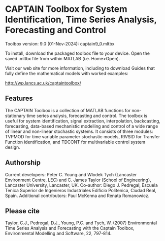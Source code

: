 # CAPTAIN Toolbox for System Identification, Time Series Analysis, Forecasting and Control

Toolbox version: 9.0 (01-Nov-2024): captain9_0.mltbx

To install, download the packaged toolbox file to your device. Open the saved .mltbx file from within MATLAB (i.e. Home>Open).

Visit our web site for more information, including to download Guides that fully define the mathematical models with worked examples:

http://wp.lancs.ac.uk/captaintoolbox/

Features
--------
The CAPTAIN Toolbox is a collection of MATLAB functions for non-stationary time series analysis, forecasting and control. The toolbox is useful for system identification, signal extraction, interpolation, backcasting, forecasting, data-based mechanistic modelling and control of a wide range of linear and non-linear stochastic systems. It consists of three modules: TVPMOD for time variable parameter stochastic models, RIVSID for Transfer Function identification, and TDCONT for multivariable control system design.

Authorship
----------
Current developers: Peter C. Young and Wlodek Tych (Lancaster Environment Centre, LEC) and C. James Taylor (School of Engineering), Lancaster University, Lancaster, UK. Co-author: Diego J. Pedregal, Escuela Tenica Superior de Ingenieros Industriales Edificio Politenica, Ciudad Real, Spain. Additional contributors: Paul McKenna and Renata Romanowicz.

Please cite
-----------
Taylor, C.J., Pedregal, D.J., Young, P.C. and Tych, W. (2007) Environmental Time Series Analysis and Forecasting with the Captain Toolbox, Environmental Modelling and Software, 22, 797-814.
